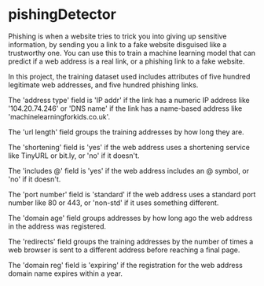# pishingDetector
Phishing is when a website tries to trick you into giving up sensitive information, by sending you a link to a fake website disguised like a trustworthy one. You can use this to train a machine learning model that can predict if a web address is a real link, or a phishing link to a fake website.

In this project, the training dataset used includes attributes of five hundred legitimate web addresses, and five hundred phishing links.

The 'address type' field is 'IP addr' if the link has a numeric IP address like '104.20.74.246' or 'DNS name' if the link has a name-based address like 'machinelearningforkids.co.uk'.

The 'url length' field groups the training addresses by how long they are.

The 'shortening' field is 'yes' if the web address uses a shortening service like TinyURL or bit.ly, or 'no' if it doesn't.

The 'includes @' field is 'yes' if the web address includes an @ symbol, or 'no' if it doesn't.

The 'port number' field is 'standard' if the web address uses a standard port number like 80 or 443, or 'non-std' if it uses something different.

The 'domain age' field groups addresses by how long ago the web address in the address was registered.

The 'redirects' field groups the training addresses by the number of times a web browser is sent to a different address before reaching a final page.

The 'domain reg' field is 'expiring' if the registration for the web address domain name expires within a year.
